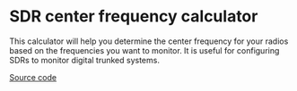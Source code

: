 # SDR center frequency calculator

This calculator will help you determine the center frequency for your radios based on the frequencies you want to monitor. It is useful for configuring SDRs to monitor digital trunked systems.

[Source code](https://github.com/dasevilla/center-freq-calc)

